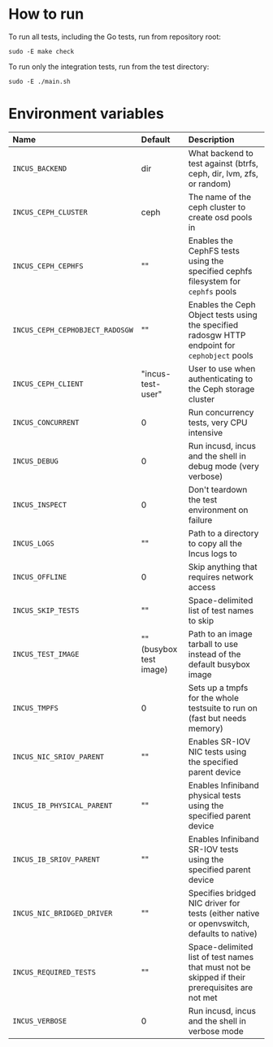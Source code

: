 # How to run

To run all tests, including the Go tests, run from repository root:

    sudo -E make check

To run only the integration tests, run from the test directory:

    sudo -E ./main.sh

# Environment variables

Name                             | Default                   | Description
:--                              | :---                      | :----------
`INCUS_BACKEND`                  | dir                       | What backend to test against (btrfs, ceph, dir, lvm, zfs, or random)
`INCUS_CEPH_CLUSTER`             | ceph                      | The name of the ceph cluster to create osd pools in
`INCUS_CEPH_CEPHFS`              | ""                        | Enables the CephFS tests using the specified cephfs filesystem for `cephfs` pools
`INCUS_CEPH_CEPHOBJECT_RADOSGW`  | ""                        | Enables the Ceph Object tests using the specified radosgw HTTP endpoint for `cephobject` pools
`INCUS_CEPH_CLIENT`              | "incus-test-user"         | User to use when authenticating to the Ceph storage cluster
`INCUS_CONCURRENT`               | 0                         | Run concurrency tests, very CPU intensive
`INCUS_DEBUG`                    | 0                         | Run incusd, incus and the shell in debug mode (very verbose)
`INCUS_INSPECT`                  | 0                         | Don't teardown the test environment on failure
`INCUS_LOGS `                    | ""                        | Path to a directory to copy all the Incus logs to
`INCUS_OFFLINE`                  | 0                         | Skip anything that requires network access
`INCUS_SKIP_TESTS`               | ""                        | Space-delimited list of test names to skip
`INCUS_TEST_IMAGE`               | "" (busybox test image)   | Path to an image tarball to use instead of the default busybox image
`INCUS_TMPFS`                    | 0                         | Sets up a tmpfs for the whole testsuite to run on (fast but needs memory)
`INCUS_NIC_SRIOV_PARENT`         | ""                        | Enables SR-IOV NIC tests using the specified parent device
`INCUS_IB_PHYSICAL_PARENT`       | ""                        | Enables Infiniband physical tests using the specified parent device
`INCUS_IB_SRIOV_PARENT`          | ""                        | Enables Infiniband SR-IOV tests using the specified parent device
`INCUS_NIC_BRIDGED_DRIVER`       | ""                        | Specifies bridged NIC driver for tests (either native or openvswitch, defaults to native)
`INCUS_REQUIRED_TESTS`           | ""                        | Space-delimited list of test names that must not be skipped if their prerequisites are not met
`INCUS_VERBOSE`                  | 0                         | Run incusd, incus and the shell in verbose mode
